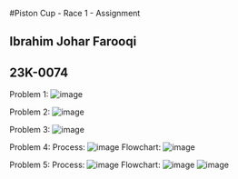 #Piston Cup - Race 1 - Assignment
## Ibrahim Johar Farooqi
## 23K-0074

Problem 1: ![image](https://github.com/ibrahimjohar/PfFall23/assets/34939623/4f5a4fc3-1339-47d2-aed3-4433e848ced0)

Problem 2: ![image](https://github.com/ibrahimjohar/PfFall23/assets/34939623/034e38d3-cc85-49d6-8df6-909f9c61a695)

Problem 3: ![image](https://github.com/ibrahimjohar/PfFall23/assets/34939623/08929215-7fce-476f-b824-5bfd5553a71f)

Problem 4: 
Process: ![image](https://github.com/ibrahimjohar/PfFall23/assets/34939623/87ecca9d-7a09-4f12-a7e7-170df71646d2)
Flowchart: ![image](https://github.com/ibrahimjohar/PfFall23/assets/34939623/2c50a128-842f-4edb-8e05-bc026ccaca7b)

Problem 5: 
Process: ![image](https://github.com/ibrahimjohar/PfFall23/assets/34939623/0055da96-f9cb-4cbf-a909-c3a28c161fad)
Flowchart: ![image](https://github.com/ibrahimjohar/PfFall23/assets/34939623/718c040f-85be-4893-aa0d-45ca99ad49c0)
![image](https://github.com/ibrahimjohar/PfFall23/assets/34939623/0efa222b-3213-4c16-861b-0f855c4d6a2f)


